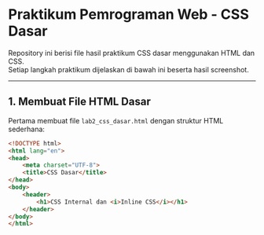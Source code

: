 # Praktikum Pemrograman Web - CSS Dasar

Repository ini berisi file hasil praktikum CSS dasar menggunakan HTML dan CSS.  
Setiap langkah praktikum dijelaskan di bawah ini beserta hasil screenshot.

---

## 1. Membuat File HTML Dasar
Pertama membuat file `lab2_css_dasar.html` dengan struktur HTML sederhana:

```html
<!DOCTYPE html>
<html lang="en">
<head>
    <meta charset="UTF-8">
    <title>CSS Dasar</title>
</head>
<body>
    <header>
        <h1>CSS Internal dan <i>Inline CSS</i></h1>
    </header>
</body>
</html>



